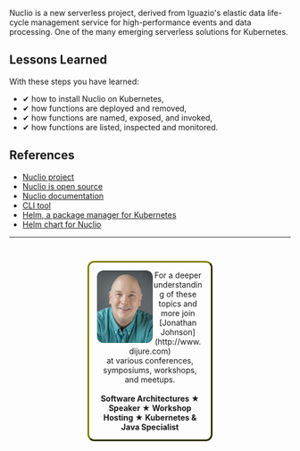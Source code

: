 
Nuclio is a new serverless project, derived from Iguazio's elastic data life-cycle management service for high-performance events and data processing. One of the many emerging serverless solutions for Kubernetes.

## Lessons Learned ##

With these steps you have learned:

- &#x2714; how to install Nuclio on Kubernetes,
- &#x2714; how functions are deployed and removed,
- &#x2714; how functions are named, exposed, and invoked,
- &#x2714; how functions are listed, inspected and monitored.

## References ##

- [Nuclio project](https://nuclio.io/)
- [Nuclio is open source](https://github.com/nuclio/nuclio)
- [Nuclio documentation](https://nuclio.io/docs/latest/)
- [CLI tool](https://nuclio.io/docs/latest/setup/k8s/getting-started-k8s/#deploy-a-function-with-the-nuclio-cli-nuctl)
- [Helm, a package manager for Kubernetes](https://helm.sh/)
- [Helm chart for Nuclio](https://github.com/nuclio/nuclio/tree/master/hack/k8s/helm/nuclio)

------
<p style="text-align: center; padding: 1em; margin: 3em; margin-left: 10em; margin-right: 10em; border-; 1px; border-color: olive;  border-radius: 12px; border-style:outset">
<img align="left" src="./assets/jonathan-johnson.jpg" width="100" style="border-radius: 12px">
For a deeper understanding of these topics and more join <br>[Jonathan Johnson](http://www.dijure.com)<br> at various conferences, symposiums, workshops, and meetups.
<br><br>
<b>Software Architectures ★ Speaker ★ Workshop Hosting ★ Kubernetes & Java Specialist</b>
</p>
